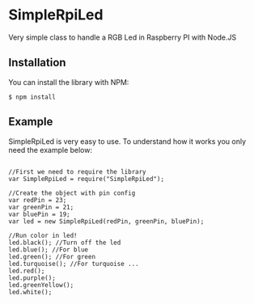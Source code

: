 SimpleRpiLed
============

Very simple class to handle a RGB Led in Raspberry PI with Node.JS

## Installation

You can install the library with NPM:

<pre><code>$ npm install</code></pre>

## Example

SimpleRpiLed is very easy to use. To understand how it works you only need the example below:
<pre><code>
//First we need to require the library
var SimpleRpiLed = require("SimpleRpiLed");

//Create the object with pin config 
var redPin = 23;
var greenPin = 21;
var bluePin = 19;
var led = new SimpleRpiLed(redPin, greenPin, bluePin);

//Run color in led!
led.black(); //Turn off the led
led.blue(); //For blue
led.green(); //For green
led.turquoise(); //For turquoise ...
led.red();
led.purple();
led.greenYellow();
led.white();

</code></pre>

